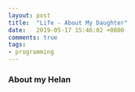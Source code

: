 ```yaml
---
layout: post
title:  "Life - About My Daughter"
date:   2019-05-17 15:46:02 +0800
comments: true
tags:
- programming
---
```


### About my Helan

#### 


